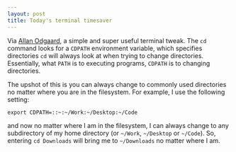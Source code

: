 ```yaml
---
layout: post
title: Today's terminal timesaver
---
```


Via [Allan Odgaard](http://sigpipe.macromates.com/2010/03/28/search-path-for-cd/), a simple and super useful terminal tweak. The `cd` command looks for a `CDPATH` environment variable, which specifies directories `cd` will always look at when trying to change directories. Essentially, what `PATH` is to executing programs, `CDPATH` is to changing directories. 

The upshot of this is you can always change to commonly used directories no matter where you are in the filesystem. For example, I use the following setting:

	export CDPATH=::~:~/Work:~/Desktop:~/Code

and now no matter where I am in the filesystem, I can always change to any subdirectory of my home directory (or `~/Work`, `~/Desktop` or `~/Code`). So, entering `cd Downloads` will bring me to `~/Downloads` no matter where I am.
